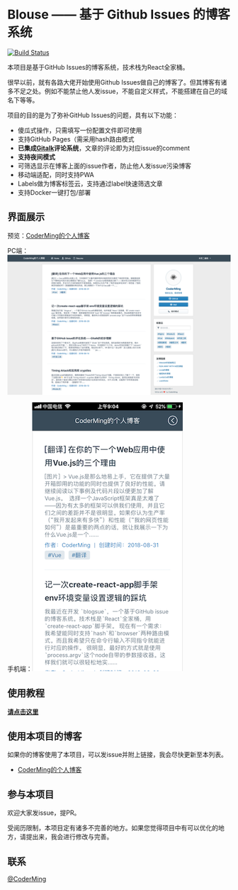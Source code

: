 # Blouse —— 基于 Github Issues 的博客系统
[![Build Status](https://travis-ci.org/CoderMing/blogsue.svg?branch=master)](https://travis-ci.org/CoderMing/blogsue)

本项目是基于GitHub Issues的博客系统，技术栈为React全家桶。

很早以前，就有各路大佬开始使用Github Issues做自己的博客了。但其博客有诸多不足之处。例如不能禁止他人发issue，不能自定义样式，不能搭建在自己的域名下等等。

项目的目的是为了弥补GitHub Issues的问题，具有以下功能：

- 傻瓜式操作，只需填写一份配置文件即可使用
- 支持GitHub Pages（需采用hash路由模式
- **已集成[Gitalk](https://github.com/gitalk/gitalk)评论系统**，文章的评论即为对应issue的comment
- **支持夜间模式**
- 可筛选显示在博客上面的issue作者，防止他人发issue污染博客
- 移动端适配，同时支持PWA
- Labels做为博客标签云，支持通过label快速筛选文章
- 支持Docker一键打包/部署



## 界面展示

预览：[CoderMing的个人博客](https://www.coderming.com)

PC端：![ov-desktop](ASSETS/ov-desktop.png)

手机端：![ov-mobile](ASSETS/ov-mobile.png)



## 使用教程

**[请点击这里](./how-to-use.md)**



## 使用本项目的博客

如果你的博客使用了本项目，可以发issue并附上链接，我会尽快更新至本列表。

- [CoderMing的个人博客](https://www.coderming.com)



## 参与本项目

欢迎大家发issue，提PR。

受阅历限制，本项目定有诸多不完善的地方。如果您觉得项目中有可以优化的地方，请提出来，我会进行修改与完善。



## 联系

[@CoderMing](https://www.coderming.com)